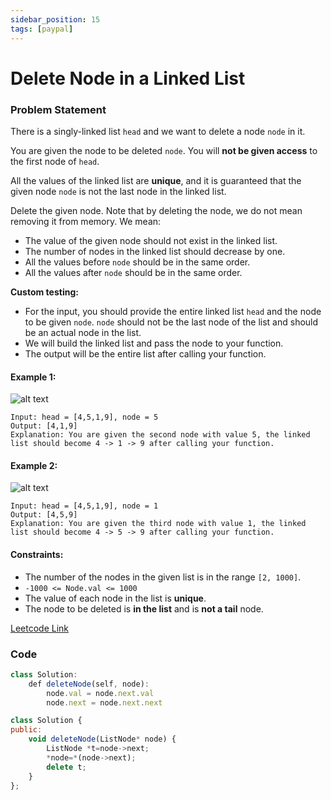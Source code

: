 ```yaml
---
sidebar_position: 15
tags: [paypal]
---
```


# Delete Node in a Linked List

### Problem Statement

There is a singly-linked list `head` and we want to delete a node `node` in it.

You are given the node to be deleted `node`. You will **not be given access** to the first node of `head`.

All the values of the linked list are **unique**, and it is guaranteed that the given node `node` is not the last node in the linked list.

Delete the given node. Note that by deleting the node, we do not mean removing it from memory. We mean:

- The value of the given node should not exist in the linked list.
- The number of nodes in the linked list should decrease by one.
- All the values before `node` should be in the same order.
- All the values after `node` should be in the same order.

**Custom testing:**

- For the input, you should provide the entire linked list `head` and the node to be given `node`. `node` should not be the last node of the list and should be an actual node in the list.
- We will build the linked list and pass the node to your function.
- The output will be the entire list after calling your function.

#### Example 1:

![alt text](https://assets.leetcode.com/uploads/2020/09/01/node1.jpg)

```
Input: head = [4,5,1,9], node = 5
Output: [4,1,9]
Explanation: You are given the second node with value 5, the linked list should become 4 -> 1 -> 9 after calling your function.
```

#### Example 2:

![alt text](https://assets.leetcode.com/uploads/2020/09/01/node2.jpg)

```
Input: head = [4,5,1,9], node = 1
Output: [4,5,9]
Explanation: You are given the third node with value 1, the linked list should become 4 -> 5 -> 9 after calling your function.
```

#### Constraints:

- The number of the nodes in the given list is in the range `[2, 1000]`.
- `-1000 <= Node.val <= 1000`
- The value of each node in the list is **unique**.
- The node to be deleted is **in the list** and is **not a tail** node.

[Leetcode Link](https://leetcode.com/problems/delete-node-in-a-linked-list/)

### Code

```jsx title="Python"
class Solution:
    def deleteNode(self, node):
        node.val = node.next.val
        node.next = node.next.next

```

```jsx title="C++"
class Solution {
public:
    void deleteNode(ListNode* node) {
        ListNode *t=node->next;
        *node=*(node->next);
        delete t;
    }
};
```
